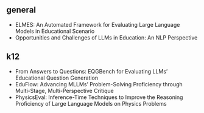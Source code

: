 ## general
- ELMES: An Automated Framework for Evaluating Large Language Models in Educational Scenario
- Opportunities and Challenges of LLMs in Education: An NLP Perspective
## k12
- From Answers to Questions: EQGBench for Evaluating LLMs’ Educational Question Generation
- EduFlow: Advancing MLLMs’ Problem-Solving Proficiency through Multi-Stage, Multi-Perspective Critique
- PhysicsEval: Inference-Time Techniques to Improve the Reasoning Proficiency of Large Language Models on Physics Problems
